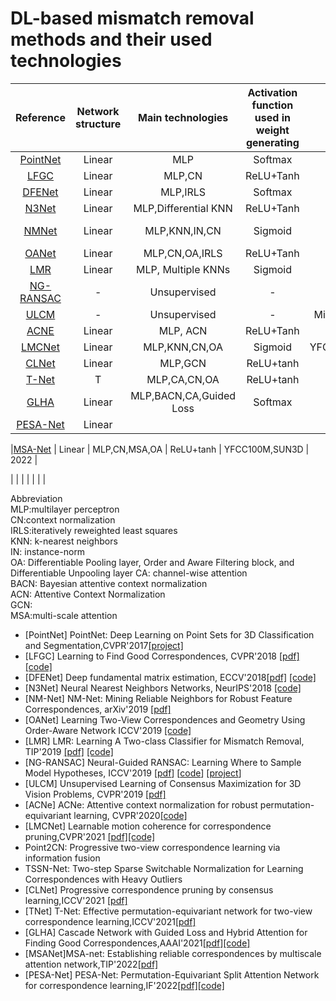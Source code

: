 # DL-based mismatch removal methods and their used technologies




| **Reference**                 | **Network structure** | **Main technologies** | **Activation function used in weight generating** | **Datasets**             |**Published** |
|:---------------------------:|:---------------------:|:---------------------:|:-----------------------: |:---------------------:  |:--------------:|
|[PointNet](#PointNet)|  Linear               |  MLP                  | Softmax                   |                         | 2017|
|[LFGC](#LFGC)        |  Linear               |  MLP,CN               | ReLU+Tanh                  |   YFCC100M,SUN3D        | 2018|
|[DFENet](#DFE)       |  Linear               |  MLP,IRLS             | Softmax                    |   KITTI,Tanks,Temples   | 2018|
|[N3Net](#N3N)        |  Linear               |  MLP,Differential KNN  | ReLU+Tanh                 |   BSD500                      | 2018|
|[NMNet](#NM)         |  Linear               |  MLP,KNN,IN,CN         | Sigmoid                   | NARROW, WIDE,COLMAP,MULTI   |2019|
|[OANet](#OA)         |  Linear               |  MLP,CN,OA,IRLS         | ReLU+Tanh                | YFCC100M,SUN3D            |2019|
|[LMR](#LMR)         |  Linear               |  MLP, Multiple KNNs       | Sigmoid                   | RS,Retina,DAISY, DTU     |2019|
|[NG-RANSAC](#NG)      |  -                    |    Unsupervised          |      -                   |    YFCC100M,SUN3D        |2019|
|[ULCM](#ULCM)      |  -                    |    Unsupervised          |      -                   |    MiddleburyMultiView,KITTI        |2019|
|[ACNE](#ACNE)      |   Linear                   |       MLP, ACN      |       ReLU+Tanh            |          YFCC100M,SUN3D                | 2020    |
|[LMCNet](#LMC)      |    Linear                 |      MLP,KNN,CN,OA        |   Sigmoid                     |  YFCC100M,SUN3D,DETRAC        |2020|                                               
|[CLNet](#CL)      |   Linear                  |        MLP,GCN      |           ReLU+tanh             |                 YFCC100M,SUN3D      | 2021    |
|[T-Net](#T)      |       T                      |       MLP,CA,CN,OA          |        ReLU+tanh    |                     YFCC100M,SUN3D            |  2021   |
|[GLHA](#GLHA)      | Linear                      |MLP,BACN,CA,Guided Loss               |Softmax       |         YFCC100M,SUN3D |    2021|
|[PESA-Net](#PESA)      |    Linear                 |                            |                        |                       |2022  |




|[MSA-Net](#MSA)      |    Linear                 |       MLP,CN,MSA,OA                |          ReLU+tanh                |             YFCC100M,SUN3D   |  2022   |

|[](#)      |                     |              |                        |                                                         |     |




Abbreviation  
MLP:multilayer perceptron  
CN:context normalization  
IRLS:iteratively reweighted least squares  
KNN: k-nearest neighbors  
IN: instance-norm  
OA: Differentiable Pooling layer, Order and Aware Filtering block, and Differentiable Unpooling layer
CA: channel-wise attention  
BACN: Bayesian attentive context normalization  
ACN: Attentive Context Normalization  
GCN:  
MSA:multi-scale attention  


- <a id="PointNet">[PointNet]</a> PointNet: Deep Learning on Point Sets for 3D Classification and Segmentation,CVPR'2017[[project]](https://stanford.edu/~rqi/pointnet/)
- <a id="LFGC">[LFGC]</a> Learning to Find Good Correspondences, CVPR'2018 [[pdf]](http://openaccess.thecvf.com/content_cvpr_2018/CameraReady/1453.pdf) [[code]](https://github.com/vcg-uvic/learned-correspondence-release)
- <a id="DFE">[DFENet]</a> Deep fundamental matrix estimation, ECCV'2018[[pdf]](https://openaccess.thecvf.com/content_ECCV_2018/papers/Rene_Ranftl_Deep_Fundamental_Matrix_ECCV_2018_paper.pdf) [[code]](https://github.com/isl-org/DFE)
- <a id="N3N">[N3Net]</a> Neural Nearest Neighbors Networks, NeurIPS'2018 [[code]](https://github.com/visinf/n3net/)
- <a id="NM"> [NM-Net]</a> NM-Net: Mining Reliable Neighbors for Robust Feature Correspondences, arXiv'2019 [[pdf]](https://arxiv.org/pdf/1904.00320)
- <a id="OA">[OANet]</a> Learning Two-View Correspondences and Geometry Using Order-Aware Network ICCV'2019 [[code]](https://github.com/zjhthu/OANet)
- <a id="LMR">[LMR]</a>  LMR: Learning A Two-class Classifier for Mismatch Removal, TIP'2019 [[pdf]](https://starainj.github.io/Files/TIP2019-LMR.pdf) [[code]](https://github.com/StaRainJ/LMR)
- <a id="NG">[NG-RANSAC]</a> Neural-Guided RANSAC: Learning Where to Sample Model Hypotheses, ICCV'2019 [[pdf](https://arxiv.org/pdf/1905.04132.pdf)] [[code](https://github.com/vislearn/ngransac)] [[project](https://hci.iwr.uni-heidelberg.de/vislearn/research/neural-guided-ransac/)]
- <a id="ULCM">[ULCM]</a> Unsupervised Learning of Consensus Maximization for 3D Vision Problems, CVPR'2019 [[pdf]](http://openaccess.thecvf.com/content_CVPR_2019/papers/Probst_Unsupervised_Learning_of_Consensus_Maximization_for_3D_Vision_Problems_CVPR_2019_paper.pdf)
- [ACNe] ACNe: Attentive context normalization for robust permutation-equivariant learning, CVPR'2020[[code]](https://github.com/vcg-uvic/acne)
- [LMCNet] Learnable motion coherence for correspondence pruning,CVPR'2021 [[pdf]](https://arxiv.org/abs/2011.14563)[[code]](https://github.com/liuyuan-pal/LMCNet)
- Point2CN: Progressive two-view correspondence learning via information fusion
- TSSN-Net: Two-step Sparse Switchable Normalization for Learning Correspondences with Heavy Outliers
- [CLNet] Progressive correspondence pruning by consensus learning,ICCV'2021 [[pdf]](https://arxiv.org/abs/2101.00591)
- [TNet] T-Net: Effective permutation-equivariant network for two-view correspondence learning,ICCV'2021[[pdf]](https://openaccess.thecvf.com/content/ICCV2021/papers/Zhong_T-Net_Effective_Permutation-Equivariant_Network_for_Two-View_Correspondence_Learning_ICCV_2021_paper.pdf)
- [GLHA] Cascade Network with Guided Loss and Hybrid Attention for Finding Good Correspondences,AAAI'2021[[pdf]](https://arxiv.org/abs/2102.00411)[[code]](https://github.com/wenbingtao/GLHA)
- [MSANet]MSA-net: Establishing reliable correspondences by multiscale attention network,TIP'2022[[pdf]](https://guobaoxiao.github.io/papers/TIP2022b(1).pdf)
- [PESA-Net] PESA-Net: Permutation-Equivariant Split Attention Network for correspondence learning,IF'2022[[pdf]](https://guobaoxiao.github.io/papers/IF_2021_PESA-Net.pdf)[[code]](https://github.com/guobaoxiao/PESA-Net)
